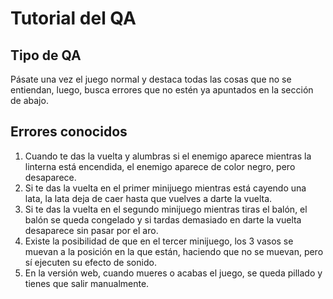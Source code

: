 # Tutorial del QA

## Tipo de QA

Pásate una vez el juego normal y destaca todas las cosas que no se entiendan, luego, busca errores que no estén ya apuntados en la sección de abajo.

## Errores conocidos

1.	Cuando te das la vuelta y alumbras si el enemigo aparece mientras la linterna está encendida, el enemigo aparece de color negro, pero desaparece.
2.	Si te das la vuelta en el primer minijuego mientras está cayendo una lata, la lata deja de caer hasta que vuelves a darte la vuelta.
3.	Si te das la vuelta en el segundo minijuego mientras tiras el balón, el balón se queda congelado y si tardas demasiado en darte la vuelta desaparece sin pasar por el aro.
4.	Existe la posibilidad de que en el tercer minijuego, los 3 vasos se muevan a la posición en la que están, haciendo que no se muevan, pero sí ejecuten su efecto de sonido.
5.	En la versión web, cuando mueres o acabas el juego, se queda pillado y tienes que salir manualmente.